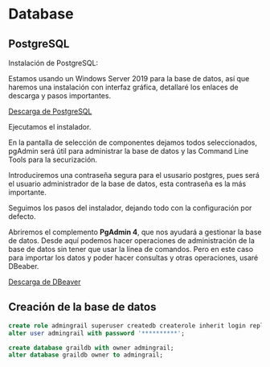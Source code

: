 # Database

## PostgreSQL
Instalación de PostgreSQL:

Estamos usando un Windows Server 2019 para la base de datos, así que haremos una instalación con interfaz gráfica, detallaré los enlaces de descarga y pasos importantes.

[Descarga de PostgreSQL](https://www.enterprisedb.com/downloads/postgres-postgresql-downloads)

Ejecutamos el instalador. 

En la pantalla de selección de componentes dejamos todos seleccionados, pgAdmin será útil para administrar la base de datos y las Command Line Tools para la securización.

Introduciremos una contraseña segura para el ususario postgres, pues será el usuario administrador de la base de datos, esta contraseña es la más importante. 

Seguimos los pasos del instalador, dejando todo con la configuración por defecto. 

Abriremos el complemento **PgAdmin 4**, que nos ayudará a gestionar la base de datos.
Desde aquí podemos hacer operaciones de administración de la base de datos sin tener que usar la línea de comandos. Pero en este caso para importar los datos y poder hacer consultas y otras operaciones, usaré DBeaber.

[Descarga de DBeaver](https://dbeaver.io/download/)

## Creación de la base de datos
```sql
create role admingrail superuser createdb createrole inherit login replication;
alter user admingrail with password '**********';
```

```sql
create database graildb with owner admingrail;
alter database graildb owner to admingrail;
```